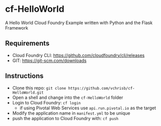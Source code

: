 # cf-HelloWorld
A Hello World Cloud Foundry Example written with Python and the Flask Framework


## Requirements
* Cloud Foundry CLI: https://github.com/cloudfoundry/cli/releases
* GIT: https://git-scm.com/downloads

## Instructions
* Clone this repo: `git clone https://github.com/vchrisb/cf-HelloWorld.git`
* Open a shell and change into the `cf-HelloWorld` folder
* Login to Cloud Foundry: `cf login`
  * if using Pivotal Web Services use `api.run.pivotal.io` as the target
* Modify the application name in `manifest.yml` to be unique
* push the application to Cloud Foundry with: `cf push`
